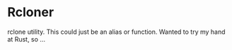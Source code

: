 # Rcloner

rclone utility. This could just be an alias or function. Wanted to try my hand at Rust, so ...
